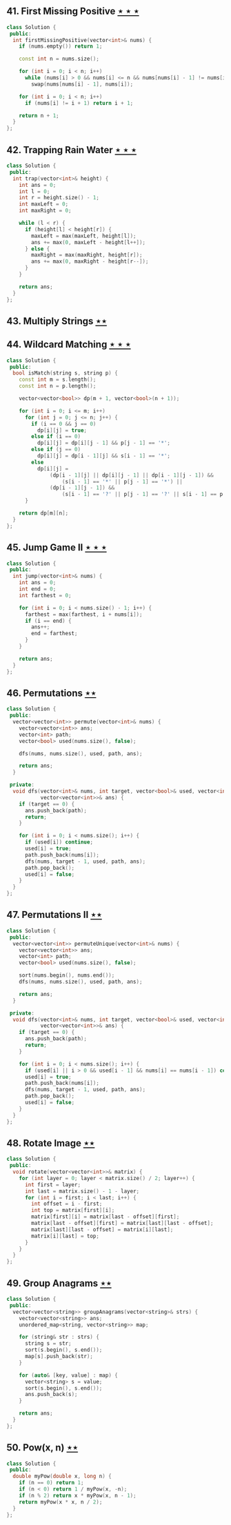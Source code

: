 ## 41. First Missing Positive [$\star\star\star$](https://leetcode.com/problems/first-missing-positive)

```cpp
class Solution {
 public:
  int firstMissingPositive(vector<int>& nums) {
    if (nums.empty()) return 1;

    const int n = nums.size();

    for (int i = 0; i < n; i++)
      while (nums[i] > 0 && nums[i] <= n && nums[nums[i] - 1] != nums[i])
        swap(nums[nums[i] - 1], nums[i]);

    for (int i = 0; i < n; i++)
      if (nums[i] != i + 1) return i + 1;

    return n + 1;
  }
};
```

## 42. Trapping Rain Water [$\star\star\star$](https://leetcode.com/problems/trapping-rain-water)

```cpp
class Solution {
 public:
  int trap(vector<int>& height) {
    int ans = 0;
    int l = 0;
    int r = height.size() - 1;
    int maxLeft = 0;
    int maxRight = 0;

    while (l < r) {
      if (height[l] < height[r]) {
        maxLeft = max(maxLeft, height[l]);
        ans += max(0, maxLeft - height[l++]);
      } else {
        maxRight = max(maxRight, height[r]);
        ans += max(0, maxRight - height[r--]);
      }
    }

    return ans;
  }
};
```

## 43. Multiply Strings [$\star\star$](https://leetcode.com/problems/multiply-strings)

## 44. Wildcard Matching [$\star\star\star$](https://leetcode.com/problems/wildcard-matching)

```cpp
class Solution {
 public:
  bool isMatch(string s, string p) {
    const int m = s.length();
    const int n = p.length();

    vector<vector<bool>> dp(m + 1, vector<bool>(n + 1));

    for (int i = 0; i <= m; i++)
      for (int j = 0; j <= n; j++) {
        if (i == 0 && j == 0)
          dp[i][j] = true;
        else if (i == 0)
          dp[i][j] = dp[i][j - 1] && p[j - 1] == '*';
        else if (j == 0)
          dp[i][j] = dp[i - 1][j] && s[i - 1] == '*';
        else
          dp[i][j] =
              (dp[i - 1][j] || dp[i][j - 1] || dp[i - 1][j - 1]) &&
                  (s[i - 1] == '*' || p[j - 1] == '*') ||
              (dp[i - 1][j - 1]) &&
                  (s[i - 1] == '?' || p[j - 1] == '?' || s[i - 1] == p[j - 1]);
      }

    return dp[m][n];
  }
};
```

## 45. Jump Game II [$\star\star\star$](https://leetcode.com/problems/jump-game-ii)

```cpp
class Solution {
 public:
  int jump(vector<int>& nums) {
    int ans = 0;
    int end = 0;
    int farthest = 0;

    for (int i = 0; i < nums.size() - 1; i++) {
      farthest = max(farthest, i + nums[i]);
      if (i == end) {
        ans++;
        end = farthest;
      }
    }

    return ans;
  }
};
```

## 46. Permutations [$\star\star$](https://leetcode.com/problems/permutations)

```cpp
class Solution {
 public:
  vector<vector<int>> permute(vector<int>& nums) {
    vector<vector<int>> ans;
    vector<int> path;
    vector<bool> used(nums.size(), false);

    dfs(nums, nums.size(), used, path, ans);

    return ans;
  }

 private:
  void dfs(vector<int>& nums, int target, vector<bool>& used, vector<int>& path,
           vector<vector<int>>& ans) {
    if (target == 0) {
      ans.push_back(path);
      return;
    }

    for (int i = 0; i < nums.size(); i++) {
      if (used[i]) continue;
      used[i] = true;
      path.push_back(nums[i]);
      dfs(nums, target - 1, used, path, ans);
      path.pop_back();
      used[i] = false;
    }
  }
};
```

## 47. Permutations II [$\star\star$](https://leetcode.com/problems/permutations-ii)

```cpp
class Solution {
 public:
  vector<vector<int>> permuteUnique(vector<int>& nums) {
    vector<vector<int>> ans;
    vector<int> path;
    vector<bool> used(nums.size(), false);

    sort(nums.begin(), nums.end());
    dfs(nums, nums.size(), used, path, ans);

    return ans;
  }

 private:
  void dfs(vector<int>& nums, int target, vector<bool>& used, vector<int>& path,
           vector<vector<int>>& ans) {
    if (target == 0) {
      ans.push_back(path);
      return;
    }

    for (int i = 0; i < nums.size(); i++) {
      if (used[i] || i > 0 && used[i - 1] && nums[i] == nums[i - 1]) continue;
      used[i] = true;
      path.push_back(nums[i]);
      dfs(nums, target - 1, used, path, ans);
      path.pop_back();
      used[i] = false;
    }
  }
};
```

## 48. Rotate Image [$\star\star$](https://leetcode.com/problems/rotate-image)

```cpp
class Solution {
 public:
  void rotate(vector<vector<int>>& matrix) {
    for (int layer = 0; layer < matrix.size() / 2; layer++) {
      int first = layer;
      int last = matrix.size() - 1 - layer;
      for (int i = first; i < last; i++) {
        int offset = i - first;
        int top = matrix[first][i];
        matrix[first][i] = matrix[last - offset][first];
        matrix[last - offset][first] = matrix[last][last - offset];
        matrix[last][last - offset] = matrix[i][last];
        matrix[i][last] = top;
      }
    }
  }
};
```

## 49. Group Anagrams [$\star\star$](https://leetcode.com/problems/group-anagrams)

```cpp
class Solution {
 public:
  vector<vector<string>> groupAnagrams(vector<string>& strs) {
    vector<vector<string>> ans;
    unordered_map<string, vector<string>> map;

    for (string& str : strs) {
      string s = str;
      sort(s.begin(), s.end());
      map[s].push_back(str);
    }

    for (auto& [key, value] : map) {
      vector<string> s = value;
      sort(s.begin(), s.end());
      ans.push_back(s);
    }

    return ans;
  }
};
```

## 50. Pow(x, n) [$\star\star$](https://leetcode.com/problems/powx-n)

```cpp
class Solution {
 public:
  double myPow(double x, long n) {
    if (n == 0) return 1;
    if (n < 0) return 1 / myPow(x, -n);
    if (n % 2) return x * myPow(x, n - 1);
    return myPow(x * x, n / 2);
  }
};
```
